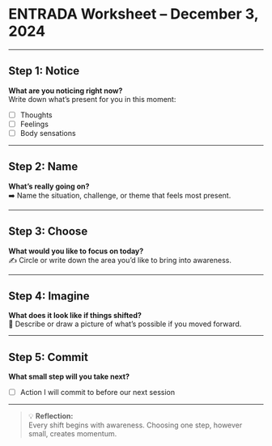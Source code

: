 # ENTRADA Worksheet – December 3, 2024

---

## Step 1: Notice

**What are you noticing right now?**  
Write down what’s present for you in this moment:  

- [ ] Thoughts  
- [ ] Feelings  
- [ ] Body sensations  

---

## Step 2: Name

**What’s really going on?**  
➡️ Name the situation, challenge, or theme that feels most present.  

---

## Step 3: Choose

**What would you like to focus on today?**  
✍️ Circle or write down the area you’d like to bring into awareness.  

---

## Step 4: Imagine

**What does it look like if things shifted?**  
🌱 Describe or draw a picture of what’s possible if you moved forward.  

---

## Step 5: Commit

**What small step will you take next?**  
- [ ] Action I will commit to before our next session  

---

> 💡 **Reflection:**  
> Every shift begins with awareness. Choosing one step, however small, creates momentum.
